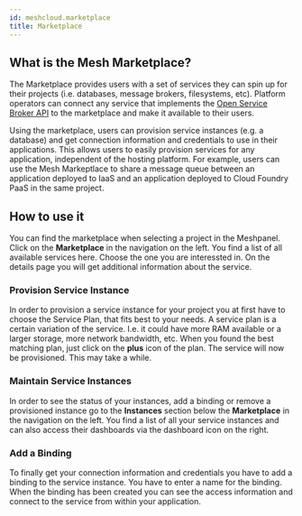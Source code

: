 ```yaml
---
id: meshcloud.marketplace
title: Marketplace
---
```

## What is the Mesh Marketplace?

The Marketplace provides users with a set of services they can spin up for their projects (i.e. databases, message brokers, filesystems, etc). Platform operators can connect any service that implements the [Open Service Broker API](https://www.openservicebrokerapi.org/) to the marketplace and make it available to their users.

Using the marketplace, users can provision service instances (e.g. a database) and get connection information and credentials to use in their applications. This allows users to easily provision services for any application, independent of the hosting platform. For example, users can use the Mesh Markeptlace to share a message queue between an application deployed to IaaS and an application deployed to Cloud Foundry PaaS in the same project.

## How to use it

You can find the marketplace when selecting a project in the Meshpanel. Click on the **Marketplace** in the navigation on the left. You find a list of all available services here. Choose the one you are interessted in. On the details page you will get additional information about the service.

### Provision Service Instance

In order to provision a service instance for your project you at first have to choose the Service Plan, that fits best to your needs. A service plan is a certain variation of the service. I.e. it could have more RAM available or a larger storage, more network bandwidth, etc. When you found the best matching plan, just click on the **plus** icon of the plan. The service will now be provisioned. This may take a while.

### Maintain Service Instances

In order to see the status of your instances, add a binding or remove a provisioned instance go to the **Instances** section below the **Marketplace** in the navigation on the left. You find a list of all your service instances and can also access their dashboards via the dashboard icon on the right.

### Add a Binding

To finally get your connection information and credentials you have to add a binding to the service instance. You have to enter a name for the binding. When the binding has been created you can see the access information and connect to the service from within your application.
